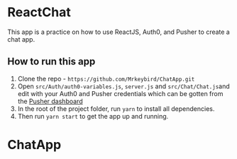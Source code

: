 # ReactChat

This app is a practice on how to use ReactJS, Auth0, and Pusher to create a chat app.

## How to run this app

1. Clone the repo - `https://github.com/Mrkeybird/ChatApp.git`
2. Open `src/Auth/auth0-variables.js`, `server.js` and `src/Chat/Chat.js`and edit with your Auth0 and Pusher credentials which can be gotten from the [Pusher dashboard](https://pusher.com)
3. In the root of the project folder, run `yarn` to install all dependencies.
4. Then run `yarn start` to get the app up and running.

# ChatApp
